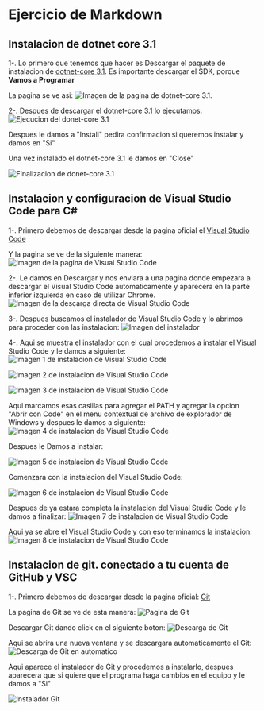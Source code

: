 
# Ejercicio de Markdown

## Instalacion de dotnet core 3.1
1-. Lo primero que tenemos que hacer
es Descargar el paquete de instalacion de [dotnet-core 3.1](https://dotnet.microsoft.com/download).
Es importante descargar el SDK, porque **Vamos a Programar**

La pagina se ve asi:
![Imagen de la pagina de dotnet-core 3.1](https://github.com/BrayanLuevano/POO-Enero-Junio-2020/blob/master/Setup/img/dotnet-core%203.1.PNG).

2-. Despues de descargar el dotnet-core 3.1 lo ejecutamos:
![Ejecucion del donet-core 3.1](https://github.com/BrayanLuevano/POO-Enero-Junio-2020/blob/master/Setup/img/Instalador%20del%20dotnet-core%203.1.PNG)

Despues le damos a "Install" pedira confirmacion si queremos instalar y damos en "Si"

Una vez instalado el dotnet-core 3.1 le damos en "Close"

![Finalizacion de donet-core 3.1](https://github.com/BrayanLuevano/POO-Enero-Junio-2020/blob/master/Setup/img/Finalizacion%20de%20instalacion%20de%20net%20core%203.1.PNG)

## Instalacion y configuracion de Visual Studio Code para C#
1-. Primero debemos de descargar desde la pagina oficial el [Visual Studio Code](https://code.visualstudio.com/)

Y la pagina se ve de la siguiente manera:
![Imagen de la pagina de Visual Studio Code](https://github.com/BrayanLuevano/POO-Enero-Junio-2020/blob/master/Setup/img/Pagina%20de%20Visual%20Studio%20Code.PNG)

2-. Le damos en Descargar y nos enviara a una pagina donde empezara a descargar el Visual Studio Code automaticamente y aparecera en la parte inferior izquierda en caso de utilizar Chrome.
![Imagen de la descarga directa de Visual Studio Code](https://github.com/BrayanLuevano/POO-Enero-Junio-2020/blob/master/Setup/img/Descarga%20de%20Visual%20Studio%20Code.PNG)

3-. Despues buscamos el instalador de Visual Studio Code y lo abrimos para proceder con las instalacion:
![Imagen del instalador](https://github.com/BrayanLuevano/POO-Enero-Junio-2020/blob/master/Setup/img/Instalador%20de%20Visual%20Studio%20Code.PNG)

4-. Aqui se muestra el instalador con el cual procedemos a instalar el Visual Studio Code y le damos a siguiente:
![Imagen 1 de instalacion de Visual Studio Code](https://github.com/BrayanLuevano/POO-Enero-Junio-2020/blob/master/Setup/img/Instalacion%20de%20Visual%20Studio%20Code%20Paso%201.PNG)

![Imagen 2 de instalacion de Visual Studio Code](https://github.com/BrayanLuevano/POO-Enero-Junio-2020/blob/master/Setup/img/Instalacion%20de%20Visual%20Studio%20Code%20Paso%202.PNG)

![Imagen 3 de instalacion de Visual Studio Code](https://github.com/BrayanLuevano/POO-Enero-Junio-2020/blob/master/Setup/img/Instalacion%20de%20Visual%20Studio%20Code%20Paso%203.PNG)

Aqui marcamos esas casillas para agregar el PATH y agregar la opcion "Abrir con Code" en el menu contextual de archivo de explorador de Windows y despues le damos a siguiente:
![Imagen 4 de instalacion de Visual Studio Code](https://github.com/BrayanLuevano/POO-Enero-Junio-2020/blob/master/Setup/img/Instalacion%20de%20Visual%20Studio%20Code%20Paso%204.PNG)


Despues le Damos a instalar:

![Imagen 5 de instalacion de Visual Studio Code](https://github.com/BrayanLuevano/POO-Enero-Junio-2020/blob/master/Setup/img/Instalacion%20de%20Visual%20Studio%20Code%20Paso%205.PNG)

Comenzara con la instalacion del Visual Studio Code:

![Imagen 6 de instalacion de Visual Studio Code](https://github.com/BrayanLuevano/POO-Enero-Junio-2020/blob/master/Setup/img/Instalacion%20de%20Visual%20Studio%20Code%20Paso%206.PNG)

Despues de ya estara completa la instalacion del Visual Studio Code y le damos a finalizar:
![Imagen 7 de instalacion de Visual Studio Code](https://github.com/BrayanLuevano/POO-Enero-Junio-2020/blob/master/Setup/img/Instalacion%20de%20Visual%20Studio%20Code%20Paso%207.PNG)

Aqui ya se abre el Visual Studio Code y con eso terminamos la instalacion:
![Imagen 8 de instalacion de Visual Studio Code](https://github.com/BrayanLuevano/POO-Enero-Junio-2020/blob/master/Setup/img/Instalacion%20de%20Visual%20Studio%20Code%20Paso%208.PNG)


## Instalacion de git. conectado a tu cuenta de GitHub y VSC

1-. Primero debemos de descargar desde la pagina oficial: [Git](https://git-scm.com/)

La pagina de Git se ve de esta manera:
![Pagina de Git](https://github.com/BrayanLuevano/POO-Enero-Junio-2020/blob/master/Setup/img/Pagina%20de%20Git.PNG)

Descargar Git dando click en el siguiente boton:
![Descarga de Git](https://github.com/BrayanLuevano/POO-Enero-Junio-2020/blob/master/Setup/img/Descargar%20Git%20en%20ese%20boton.PNG)

Aqui se abrira una nueva ventana y se descargara automaticamente el Git:
![Descarga de Git en automatico](https://github.com/BrayanLuevano/POO-Enero-Junio-2020/blob/master/Setup/img/Aqui%20se%20descargo%20el%20Git.PNG)

Aqui aparece el instalador de Git y procedemos a instalarlo, despues aparecera que si quiere que el programa haga cambios en el equipo y le damos a "Si"

![Instalador Git](https://github.com/BrayanLuevano/POO-Enero-Junio-2020/blob/master/Setup/img/Instalador%20de%20Git.PNG)



